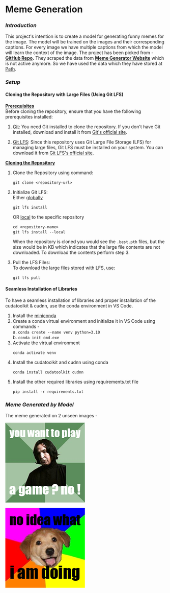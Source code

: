 # **Meme Generation**

### _**Introduction**_
This project's intention is to create a model for generating funny memes for the image. The model will be trained on the images and their corresponding captions. For every image we have multiple captions from which the model will learn the context of the image.
The project has been picked from - **[GitHub Repo](https://github.com/alpv95/Dank-Learning).** They scraped the data from **[Meme Generator Website](https://memegenerator.net)** which is not active anymore. So we have used the data which they have stored at [Path](https://github.com/alpv95/Dank-Learning/tree/master/im2txt/memes).

### _**Setup**_

#### **Cloning the Repository with Large Files (Using Git LFS)**
<u> **Prerequisites**</u><br>
Before cloning the repository, ensure that you have the following prerequisites installed:
1. <u>Git</u>: You need Git installed to clone the repository. If you don't have Git installed, download and install it from [Git's official site](https://git-scm.com/downloads).

2. <u>Git LFS</u>: Since this repository uses Git Large File Storage (LFS) for managing large files, Git LFS must be installed on your system. You can download it from [Git LFS's official site](https://git-lfs.com/).

<u> **Cloning the Repository**</u><br>
1. Clone the Repository using command:
    ```
    git clone <repository-url>
    ```
2. Initialize Git LFS:   
    Either <u>globally</u>
    ```
    git lfs install
    ```
    OR <u>local</u> to the specific repository
    ```
    cd <repository-name>
    git lfs install --local
    ```
    When the repository is cloned you would see the `.best.pth` files, but the size would be in KB which indicates that the large file contents are not downloaded. To download the contents perform step 3.

3. Pull the LFS Files:<br>
    To download the large files stored with LFS, use:
    ```
    git lfs pull
    ```

#### **Seamless Installation of Libraries**
To have a seamless installation of libraries and proper installation of the cudatoolkit & cudnn, use the conda environment in VS Code. 
1. Install the [miniconda](https://docs.conda.io/projects/miniconda/en/latest/miniconda-install.html) 
2. Create a conda virtual environment and initialize it in VS Code using commands -<br>
    a. ```
        conda create --name venv python=3.10
        ```<br>
    b. ```
        conda init cmd.exe
        ```    
3. Activate the virtual environment
    ```
    conda activate venv
    ```
4. Install the cudatoolkit and cudnn using conda
    ```
    conda install cudatoolkit cudnn
    ```
5. Install the other required libraries using requirements.txt file
    ```
    pip install -r requirements.txt
    ```

### _**Meme Generated by Model**_
The meme generated on 2 unseen images - <br>

![Alt text](Model-Generated-Memes/meme1.png?raw=true "Meme Image1")

![Alt text](Model-Generated-Memes/meme2.png?raw=true "Meme Image2")